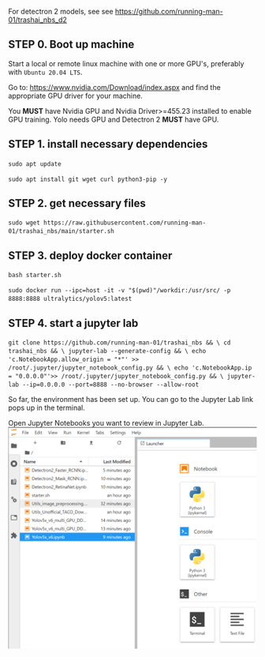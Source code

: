 For detectron 2 models, see see https://github.com/running-man-01/trashai_nbs_d2

## STEP 0. Boot up machine

Start a local or remote linux machine with one or more GPU's, preferably with `Ubuntu 20.04 LTS`.

Go to: https://www.nvidia.com/Download/index.aspx and find the appropriate GPU driver for your machine. 

You **MUST** have Nvidia GPU and Nvidia Driver>=455.23 installed to enable GPU training. Yolo needs GPU and Detectron 2 **MUST** have GPU.


## STEP 1. install necessary dependencies

`sudo apt update`

`sudo apt install git wget curl python3-pip -y`



## STEP 2. get necessary files

`sudo wget https://raw.githubusercontent.com/running-man-01/trashai_nbs/main/starter.sh`



## STEP 3. deploy docker container

`bash starter.sh`

`sudo docker run --ipc=host -it -v "$(pwd)"/workdir:/usr/src/ -p 8888:8888 ultralytics/yolov5:latest`



## STEP 4. start a jupyter lab

`git clone https://github.com/running-man-01/trashai_nbs && \
cd trashai_nbs && \
jupyter-lab --generate-config && \
echo 'c.NotebookApp.allow_origin = "*"' >> /root/.jupyter/jupyter_notebook_config.py && \
echo 'c.NotebookApp.ip = "0.0.0.0"'>> /root/.jupyter/jupyter_notebook_config.py && \
jupyter-lab --ip=0.0.0.0 --port=8888 --no-browser --allow-root`


So far, the environment has been set up. You can go to the Jupyter Lab link pops up in the terminal.

Open Jupyter Notebooks you want to review in Jupyter Lab.
![lab](https://raw.githubusercontent.com/running-man-01/trashai_nbs/main/jlab.png)
